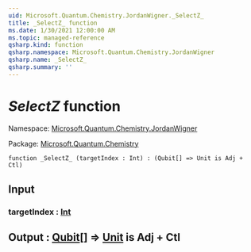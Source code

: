 ```yaml
---
uid: Microsoft.Quantum.Chemistry.JordanWigner._SelectZ_
title: _SelectZ_ function
ms.date: 1/30/2021 12:00:00 AM
ms.topic: managed-reference
qsharp.kind: function
qsharp.namespace: Microsoft.Quantum.Chemistry.JordanWigner
qsharp.name: _SelectZ_
qsharp.summary: ''
---
```


# _SelectZ_ function

Namespace: [Microsoft.Quantum.Chemistry.JordanWigner](xref:Microsoft.Quantum.Chemistry.JordanWigner)

Package: [Microsoft.Quantum.Chemistry](https://nuget.org/packages/Microsoft.Quantum.Chemistry)




```qsharp
function _SelectZ_ (targetIndex : Int) : (Qubit[] => Unit is Adj + Ctl)
```


## Input

### targetIndex : [Int](xref:microsoft.quantum.lang-ref.int)





## Output : [Qubit](xref:microsoft.quantum.lang-ref.qubit)[] => [Unit](xref:microsoft.quantum.lang-ref.unit)  is Adj + Ctl

